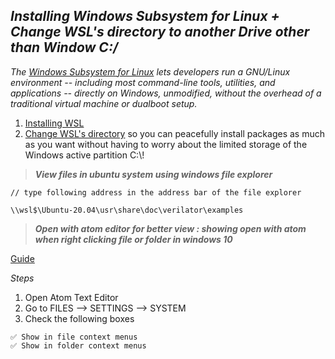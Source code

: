 ## *Installing Windows Subsystem for Linux + Change WSL's directory to another Drive other than Window C:/*

*The [Windows Subsystem for Linux](https://docs.microsoft.com/en-us/windows/wsl/about) lets developers run a GNU/Linux environment -- including most command-line tools, utilities, and applications -- directly on Windows, unmodified, without the overhead of a traditional virtual machine or dualboot setup.*

1. [Installing WSL](https://youtu.be/D7Em1wjMiak)
2. [Change WSL's directory](https://youtu.be/ON_dPAO4KZs) so you can peacefully install packages as much as you want without having to worry about the limited storage of the Windows active partition C:\\!

> ***View files in ubuntu system using windows file explorer***

```
// type following address in the address bar of the file explorer

\\wsl$\Ubuntu-20.04\usr\share\doc\verilator\examples

```
> ***Open with atom editor for better view : showing open with atom when right clicking file or folder in windows 10***

[Guide](https://www.radishlogic.com/atom-text-editor/showing-open-with-atom-when-right-clicking-file-or-folder-in-windows-10/)

*Steps*

1. Open Atom Text Editor
2. Go to FILES --> SETTINGS --> SYSTEM
3. Check the following boxes

```
✅ Show in file context menus
✅ Show in folder context menus
```

